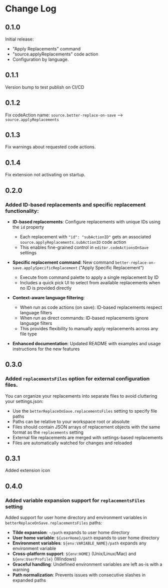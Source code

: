 # Change Log
## 0.1.0

Initial release:

- "Apply Replacements" command
- "source.applyReplacements" code action
- Configuration by language.

## 0.1.1

Version bump to test publish on CI/CD

## 0.1.2

Fix codeAction name: `source.better-replace-on-save` --> `source.applyReplacements`

## 0.1.3

Fix warnings about requested code actions.

## 0.1.4

Fix extension not activating on startup.

## 0.2.0

### Added ID-based replacements and specific replacement functionality:

- **ID-based replacements**: Configure replacements with unique IDs using the `id` property
  - Each replacement with `"id": "subActionID"` gets an associated `source.applyReplacements.subActionID` code action
  - This enables fine-grained control in `editor.codeActionsOnSave` settings

- **Specific replacement command**: New command `better-replace-on-save.applySpecificReplacement` ("Apply Specific Replacement")
  - Execute from command palette to apply a single replacement by ID
  - Includes a quick pick UI to select from available replacements when no ID is provided directly

- **Context-aware language filtering**:
  - When run as code actions (on save): ID-based replacements respect language filters
  - When run as direct commands: ID-based replacements ignore language filters
  - This provides flexibility to manually apply replacements across any file type

- **Enhanced documentation**: Updated README with examples and usage instructions for the new features

## 0.3.0

### Added `replacementsFiles` option for external configuration files.

You can organize your replacements into separate files to avoid cluttering your settings.json:

- Use the `betterReplaceOnSave.replacementsFiles` setting to specify file paths
- Paths can be relative to your workspace root or absolute
- Files should contain JSON arrays of replacement objects with the same format as the `replacements` setting
- External file replacements are merged with settings-based replacements
- Files are automatically watched for changes and reloaded

## 0.3.1

Added extension icon

## 0.4.0

### Added variable expansion support for `replacementsFiles` setting

Added support for user home directory and environment variables in `betterReplaceOnSave.replacementsFiles` paths:

- **Tilde expansion**: `~/path` expands to user home directory
- **User home variable**: `${userHome}/path` expands to user home directory  
- **Environment variables**: `${env:VARIABLE_NAME}/path` expands any environment variable
- **Cross-platform support**: `${env:HOME}` (Unix/Linux/Mac) and `${env:UserProfile}` (Windows)
- **Graceful handling**: Undefined environment variables are left as-is with a warning
- **Path normalization**: Prevents issues with consecutive slashes in expanded paths

